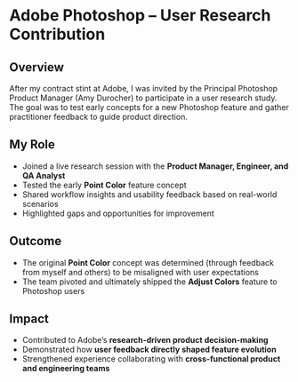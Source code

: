 # Adobe Photoshop – User Research Contribution

## Overview
After my contract stint at Adobe, I was invited by the Principal Photoshop Product Manager (Amy Durocher) to participate in a user research study. The goal was to test early concepts for a new Photoshop feature and gather practitioner feedback to guide product direction.

## My Role
- Joined a live research session with the **Product Manager, Engineer, and QA Analyst**  
- Tested the early **Point Color** feature concept  
- Shared workflow insights and usability feedback based on real-world scenarios  
- Highlighted gaps and opportunities for improvement  

## Outcome
- The original **Point Color** concept was determined (through feedback from myself and others) to be misaligned with user expectations  
- The team pivoted and ultimately shipped the **Adjust Colors** feature to Photoshop users  

## Impact
- Contributed to Adobe’s **research-driven product decision-making**  
- Demonstrated how **user feedback directly shaped feature evolution**  
- Strengthened experience collaborating with **cross-functional product and engineering teams**

